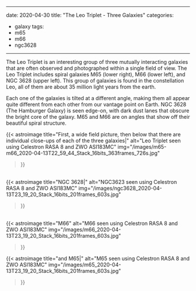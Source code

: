 ------
date: 2020-04-30
title: "The Leo Triplet - Three Galaxies"
categories:
- galaxy
tags:
- m65
- m66
- ngc3628
---
The Leo Triplet is an interesting group of three mutually interacting galaxies that are often observed and photographed within a single field of view. The Leo Triplet includes spiral galaxies M65 (lower right), M66 (lower left), and NGC 3628 (upper left). This group of galaxies is found in the constellation Leo, all of them are about 35 million light years from the earth.


<!--more-->
Each one of the galaxies is tilted at a different angle, making them all appear quite different from each other from our vantage point on Earth. NGC 3628 (The Hamburger Galaxy) is seen edge-on, with dark dust lanes that obscure the bright core of the galaxy. M65 and M66 are on angles that show off their beautiful spiral structure.


{{< astroimage
   title="First, a wide field picture, then below that there are individual close-ups of each of the three galaxies|"
   alt="Leo Triplet seen using Celestron RASA 8 and ZWO ASI183MC"
   img="/images/m65-m66_2020-04-13T22_59_44_Stack_16bits_363frames_726s.jpg"
>}}

&nbsp;<br>
{{< astroimage
   title="NGC 3628|"
   alt="NGC3623 seen using Celestron RASA 8 and ZWO ASI183MC"
   img="/images/ngc3628_2020-04-13T23_19_20_Stack_16bits_201frames_603s.jpg"
>}}

&nbsp;<br>
{{< astroimage
   title="M66"
   alt="M66 seen using Celestron RASA 8 and ZWO ASI183MC"
   img="/images/m66_2020-04-13T23_19_20_Stack_16bits_201frames_603s.jpg"
>}}


{{< astroimage
   title="and M65|"
   alt="M65 seen using Celestron RASA 8 and ZWO ASI183MC"
   img="/images/m65_2020-04-13T23_19_20_Stack_16bits_201frames_603s.jpg"
>}}


